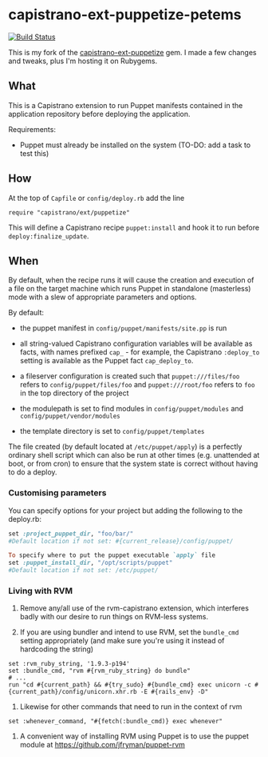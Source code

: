 # capistrano-ext-puppetize-petems

[![Build Status](https://travis-ci.org/petems/capistrano-ext-puppetize-petems.png?branch=master)](https://travis-ci.org/petems/capistrano-ext-puppetize-petems)

This is my fork of the [capistrano-ext-puppetize](https://github.com/petems/capistrano-ext-puppetize) gem. I made a few changes and tweaks, plus I'm hosting it on Rubygems.

## What

This is a Capistrano extension to run Puppet manifests contained in the application repository before deploying the application.

Requirements:

* Puppet must already be installed on the system (TO-DO: add a task to test this)

## How

At the top of `Capfile` or `config/deploy.rb` add the line
````
require "capistrano/ext/puppetize"
````
This will define a Capistrano recipe `puppet:install` and hook it to run before `deploy:finalize_update`.

## When

By default, when the recipe runs it will cause the creation and execution of a file  on the target machine which runs Puppet in standalone (masterless) mode with a slew of appropriate parameters and options.

By default:
* the puppet manifest in `config/puppet/manifests/site.pp` is run

* all string-valued Capistrano configuration variables will be available as facts, with names prefixed `cap_` - for example, the Capistrano `:deploy_to` setting is available as the Puppet fact `cap_deploy_to`.

* a fileserver configuration is created such that `puppet:///files/foo` refers to `config/puppet/files/foo` and `puppet:///root/foo` refers to `foo` in the top directory of the project

* the modulepath is set to find modules in `config/puppet/modules` and
`config/puppet/vendor/modules`

* the template directory is set to `config/puppet/templates`

The file created (by default located at `/etc/puppet/apply`) is a perfectly ordinary shell script which can also be run at other times (e.g. unattended at boot, or from cron) to ensure that the system state is correct without having to do a deploy.

### Customising parameters

You can specify options for your project but adding the following to the deploy.rb:
```ruby
set :project_puppet_dir, "foo/bar/"
#Default location if not set: #{current_release}/config/puppet/

To specify where to put the puppet executable `apply` file
set :puppet_install_dir, "/opt/scripts/puppet"
#Default location if not set: /etc/puppet/
```

### Living with RVM

1. Remove any/all use of the rvm-capistrano extension, which interferes badly with our desire to run things on RVM-less systems.

1. If you are using bundler and intend to use RVM, set the `bundle_cmd` setting appropriately (and make sure you're using it instead of hardcoding the string)

````
set :rvm_ruby_string, '1.9.3-p194'
set :bundle_cmd, "rvm #{rvm_ruby_string} do bundle"
# ...
run "cd #{current_path} && #{try_sudo} #{bundle_cmd} exec unicorn -c #{current_path}/config/unicorn.xhr.rb -E #{rails_env} -D"
````

1. Likewise for other commands that need to run in the context of rvm
````
set :whenever_command, "#{fetch(:bundle_cmd)} exec whenever"
````
1. A convenient way of installing RVM using Puppet is to use the puppet module at https://github.com/jfryman/puppet-rvm

